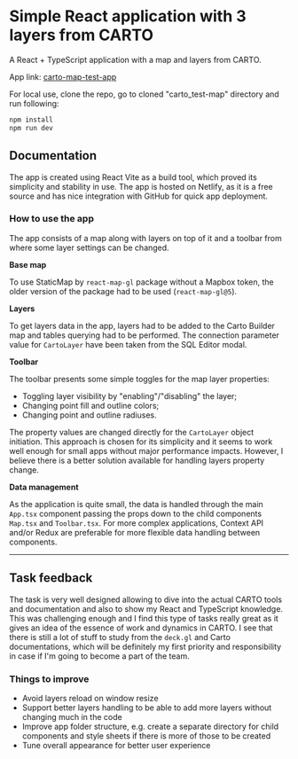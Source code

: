 # Simple React application with 3 layers from CARTO

A React + TypeScript application with a map and layers from CARTO.

App link: [carto-map-test-app](https://carto-map-test-app.netlify.app/)

For local use, clone the repo, go to cloned "carto_test-map" directory and run following:

```bash
npm install
npm run dev
```

## Documentation

The app is created using React Vite as a build tool, which proved its simplicity and stability in use. The app is hosted on Netlify, as it is a free source and has nice integration with GitHub for quick app deployment.

### How to use the app

The app consists of a map along with layers on top of it and a toolbar from where some layer settings can be changed.

**Base map**

To use StaticMap by `react-map-gl` package without a Mapbox token, the older version of the package had to be used (`react-map-gl@5`).

**Layers**

To get layers data in the app, layers had to be added to the Carto Builder map and tables querying had to be performed. The connection parameter value for `CartoLayer` have been taken from the SQL Editor modal.

**Toolbar**

The toolbar presents some simple toggles for the map layer properties:

- Toggling layer visibility by "enabling"/"disabling" the layer;
- Changing point fill and outline colors;
- Changing point and outline radiuses.

The property values are changed directly for the `CartoLayer` object initiation. This approach is chosen for its simplicity and it seems to work well enough for small apps without major performance impacts. However, I believe there is a better solution available for handling layers property change.

**Data management**

As the application is quite small, the data is handled through the main `App.tsx` component passing the props down to the child components `Map.tsx` and `Toolbar.tsx`. For more complex applications, Context API and/or Redux are preferable for more flexible data handling between components.

---

## Task feedback

The task is very well designed allowing to dive into the actual CARTO tools and documentation and also to show my React and TypeScript knowledge. This was challenging enough and I find this type of tasks really great as it gives an idea of the essence of work and dynamics in CARTO. I see that there is still a lot of stuff to study from the `deck.gl` and Carto documentations, which will be definitely my first priority and responsibility in case if I'm going to become a part of the team.

### Things to improve

- Avoid layers reload on window resize
- Support better layers handling to be able to add more layers without changing much in the code
- Improve app folder structure, e.g. create a separate directory for child components and style sheets if there is more of those to be created
- Tune overall appearance for better user experience
